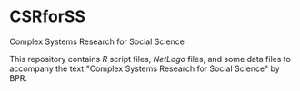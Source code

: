 # CSRforSS
Complex Systems Research for Social Science

This repository contains _R_ script files, _NetLogo_ files, and some data files to accompany the text "Complex Systems Research for Social Science" by BPR.
